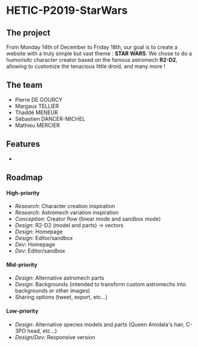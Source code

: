 # HETIC-P2019-StarWars

## The project

From Monday 14th of December to Friday 18th, our goal is to create a website with a truly simple but vast theme : **STAR WARS**.
We chose to do a humorisitc character creator based on the famous astromech **R2-D2**, allowing to customize the tenacious little droid, and many more !

## The team

- Pierre DE GOURCY
- Margaux TELLIER
- Thaddé MENEUR
- Sébastien DANCER-MICHEL
- Mathieu MERCIER

## Features
- 

## Roadmap


#### High-priority
- *Research*: Character creation inspiration
- *Research*: Astromech variation inspiration
- *Conception*: Creator flow (linear mode and sandbox mode)
- *Design*: R2-D2 (model and parts) -> vectors
- *Design*: Homepage
- *Design*: Editor/sandbox
- *Dev*: Homepage
- *Dev*: Editor/sandbox

#### Mid-priority
- *Design*: Alternative astromech parts
- *Design*: Backgrounds (intended to transform custom astromechs into backgrounds or other images)
- Sharing options (tweet, export, etc...)

#### Low-priority
- *Design*: Alternative species models and parts (Queen Amidala's hair, C-3PO head, etc...)
- *Design/Dev*: Responsive version
